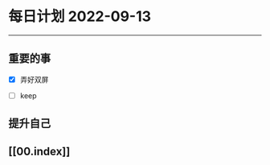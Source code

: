 
#  每日计划 2022-09-13
---
## 重要的事
- [x]  弄好双屏
- [ ]  keep




## 提升自己

  



## [[00.index]]










